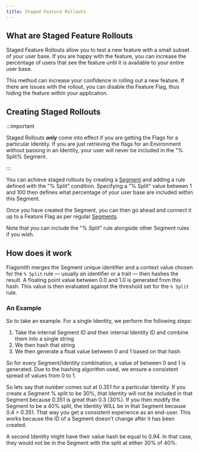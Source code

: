 ```yaml
---
title: Staged Feature Rollouts
---
```


## What are Staged Feature Rollouts

Staged Feature Rollouts allow you to test a new feature with a small subset of your user base. If you are happy with the
feature, you can increase the percentage of users that see the feature until it is available to your entire user base.

This method can increase your confidence in rolling out a new feature. If there are issues with the rollout, you can
disable the Feature Flag, thus hiding the feature within your application.

## Creating Staged Rollouts

:::important

Staged Rollouts **_only_** come into effect if you are getting the Flags for a particular Identity. If you are just
retrieving the flags for an Environment without passing in an Identity, your user will never be included in the "%
Split% Segment.

:::

You can achieve staged rollouts by creating a [Segment](/basic-features/segments.md) and adding a rule defined with the
"% Split" condition. Specifying a "% Split" value between 1 and 100 then defines what percentage of your user base are
included within this Segment.

Once you have created the Segment, you can then go ahead and connect it up to a Feature Flag as per regular
[Segments](/basic-features/segments.md).

Note that you can include the "% Split" rule alongside other Segment rules if you wish.

## How does it work

Flagsmith merges the Segment unique identifier and a context value chosen for the `% Split` rule — usually an identifier
or a trait — then hashes the result. A floating point value between 0.0 and 1.0 is generated from this hash. This value
is then evaluated against the threshold set for the `% Split` rule.

### An Example

So to take an example. For a single Identity, we perform the following steps:

1. Take the internal Segment ID and their internal Identity ID and combine them into a single string
2. We then hash that string
3. We then generate a float value between 0 and 1 based on that hash

So for every Segment/Identity combination, a value of between 0 and 1 is generated. Due to the hashing algorithm used,
we ensure a consistent spread of values from 0 to 1.

So lets say that number comes out at 0.351 for a particular Identity. If you create a Segment % split to be 30%, that
Identity will not be included in that Segment because 0.351 is great than 0.3 (30%). If you then modify the Segment to
be a 40% split, the Identity WILL be in that Segment because 0.4 > 0.351. That way you get a consistent experience as an
end-user. This works because the ID of a Segment doesn't change after it has been created.

A second Identity might have their value hash be equal to 0.94. In that case, they would not be in the Segment with the
split at either 30% of 40%.
